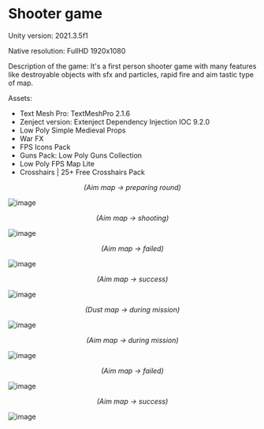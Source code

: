 # Shooter game

Unity version: 2021.3.5f1

Native resolution: FullHD 1920x1080

Description of the game: It's a first person shooter game with many features like destroyable objects with sfx and particles, rapid fire and aim tastic type of map.

Assets:

- Text Mesh Pro: TextMeshPro 2.1.6
- Zenject version: Extenject Dependency Injection IOC 9.2.0
- Low Poly Simple Medieval Props
- War FX
- FPS Icons Pack
- Guns Pack: Low Poly Guns Collection
- Low Poly FPS Map Lite
- Crosshairs | 25+ Free Crosshairs Pack

_<p align="center"> (Aim map -> preparing round) </p>_

![image](https://github.com/karolnowak98/shooter/assets/74615234/3c154bf1-87cb-445e-bdf6-d549bcbc007d)

_<p align="center"> (Aim map -> shooting) </p>_

![image](https://github.com/karolnowak98/shooter/assets/74615234/eb7aeaed-56a1-4147-a62d-26252928fc71)

_<p align="center"> (Aim map -> failed) </p>_
![image](https://github.com/karolnowak98/shooter/assets/74615234/40f33201-c019-4f37-a39c-684b78194d8e)

_<p align="center"> (Aim map -> success) </p>_
![image](https://github.com/karolnowak98/shooter/assets/74615234/ed59a60c-7713-455d-95e1-dec027f67315)

_<p align="center"> (Dust map -> during mission) </p>_
![image](https://github.com/karolnowak98/shooter/assets/74615234/16f0176a-ce6b-4c1f-9c27-8aff32bfc270)

_<p align="center"> (Aim map -> during mission) </p>_
![image](https://github.com/karolnowak98/shooter/assets/74615234/854b86e7-0c1e-4a61-a192-dd7d4bf6e659)

_<p align="center"> (Aim map -> failed) </p>_
![image](https://github.com/karolnowak98/shooter/assets/74615234/6d8d2335-423e-459c-b125-16cf6025017e)

_<p align="center"> (Aim map -> success) </p>_
![image](https://github.com/karolnowak98/shooter/assets/74615234/10a1336b-f996-418b-a0f5-e1575aaabfd8)


